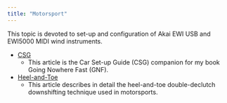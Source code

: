 ```yaml
---
title: "Motorsport"
---
```


This topic is devoted to set-up and configuration of Akai EWI USB and EWI5000 MIDI wind instruments.

- [CSG](CSG.md)
  - This article is the Car Set-up Guide (CSG) companion for my book Going Nowhere Fast (GNF).
- [Heel-and-Toe](HeelAndToe.md)
  - This article describes in detail the heel-and-toe double-declutch downshifting technique used in motorsports.

